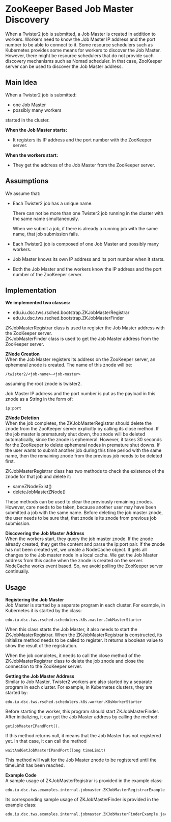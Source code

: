 # ZooKeeper Based Job Master Discovery

When a Twister2 job is submitted, a Job Master is created in addition to workers. Workers need to know the Job Master IP address and the port number to be able to connect to it. Some resource schedulers such as Kubernetes provides some means for workers to discover the Job Master. However, there might be resource schedulers that do not provide such discovery mechanisms such as Nomad scheduler. In that case, ZooKeeper server can be used to discover the Job Master address.

## Main Idea

When a Twister2 job is submitted:

* one Job Master
* possibly many workers  

started in the cluster.

**When the Job Master starts:**

* It registers its IP address and the port number with the ZooKeeper server.

**When the workers start:**

* They get the address of the Job Master from the ZooKeeper server. 

## Assumptions

We assume that:

* Each Twister2 job has a unique name. 

  There can not be more than one Twister2 job running in the cluster with the same name simultaneously. 

  When we submit a job, if there is already a running job with the same name, that job submission fails.

* Each Twister2 job is composed of one Job Master and possibly many workers.
* Job Master knows its own IP address and its port number when it starts.
* Both the Job Master and the workers know the IP address and the port number of the ZooKeeper server.

## Implementation

**We implemented two classes:**

* edu.iu.dsc.tws.rsched.bootstrap.ZKJobMasterRegistrar
* edu.iu.dsc.tws.rsched.bootstrap.ZKJobMasterFinder

ZKJobMasterRegistrar class is used to register the Job Master address with the ZooKeeper server.  
ZKJobMasterFinder class is used to get the Job Master address from the ZooKeeper server.

**ZNode Creation**  
When the Job Master registers its address on the ZooKeeper server, an ephemeral znode is created. The name of this znode will be:

```text
/twister2/<job-name>-<job-master>  
```

assuming the root znode is twister2.

Job Master IP address and the port number is put as the payload in this znode as a String in the form of:

```text
ip:port 
```

**ZNode Deletion**  
When the job completes, the ZKJobMasterRegistrar should delete the znode from the ZooKeeper server explicitly by calling its close method. If the job master is prematurely shut down, the znode will be deleted automatically, since the znode is ephemeral. However, it takes 30 seconds for the ZooKeeper to delete ephemeral nodes in premature shut downs. If the user wants to submit another job during this time period with the same name, then the remaining znode from the previous job needs to be deleted first.

ZKJobMasterRegistrar class has two methods to check the existence of the znode for that job and delete it:

* sameZNodeExist\(\) 
* deleteJobMasterZNode\(\)  

These methods can be used to clear the previously remaining znodes. However, care needs to be taken, because another user may have been submitted a job with the same name. Before deleting the job master znode, the user needs to be sure that, that znode is its znode from previous job submission.

**Discovering the Job Master Address**  
When the workers start, they query the job master znode. If the znode already created, they get the content and parse the ip:port pair. If the znode has not been created yet, we create a NodeCache object. It gets all changes to the Job master node in a local cache. We get the Job Master address from this cache when the znode is created on the server. NodeCache works event based. So, we avoid polling the ZooKeeper server continually.

## Usage

**Registering the Job Master**  
Job Master is started by a separate program in each cluster. For example, in Kubernetes it is started by the class:

```text
edu.iu.dsc.tws.rsched.schedulers.k8s.master.JobMasterStarter
```

When this class starts the Job Master, it also needs to start the ZKJobMasterRegistrar. When the ZKJobMasterRegistrar is constructed, its initialize method needs to be called to register. It returns a boolean value to show the result of the registration.

When the job completes, it needs to call the close method of the ZKJobMasterRegistrar class to delete the job znode and close the connection to the ZooKeeper server.

**Getting the Job Master Address**  
Similar to Job Master, Twister2 workers are also started by a separate program in each cluster. For example, in Kubernetes clusters, they are started by:

```text
edu.iu.dsc.tws.rsched.schedulers.k8s.worker.K8sWorkerStarter  
```

Before starting the worker, this program should start ZKJobMasterFinder. After initializing, it can get the Job Master address by calling the method:

```text
getJobMasterIPandPort().
```

If this method returns null, it means that the Job Master has not registered yet. In that case, it can call the method

```text
waitAndGetJobMasterIPandPort(long timeLimit)
```

This method will wait for the Job Master znode to be registered until the timeLimit has been reached.

**Example Code**  
A sample usage of ZKJobMasterRegistrar is provided in the example class:

```text
edu.iu.dsc.tws.examples.internal.jobmaster.ZKJobMasterRegistrarExample.java
```

Its corresponding sample usage of ZKJobMasterFinder is provided in the example class:

```text
edu.iu.dsc.tws.examples.internal.jobmaster.ZKJobMasterFinderExample.java
```

